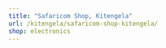 ```yaml
---
title: "Safaricom Shop, Kitengela"
url: /kitengela/safaricom-shop-kitengela/
shop: electronics
---
```

